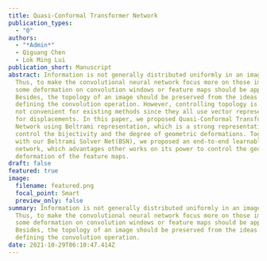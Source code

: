 ```yaml
---
title: Quasi-Conformal Transformer Network
publication_types:
  - "0"
authors:
  - "*Admin*"
  - Qiguang Chen
  - Lok Ming Lui
publication_short: Manuscript
abstract: Information is not generally distributed uniformly in an image domain.
  Thus, to make the convolutional neural network focus more on those important,
  some deformation on convolution windows or feature maps should be applied.
  Besides, the topology of an image should be preserved from the ideas for
  defining the convolution operation. However, controlling topology is hard and
  not convenient for existing methods since they all use vector representation
  for displacements. In this paper, we proposed Quasi-Conformal Transformer
  Network using Beltrami representation, which is a strong representation to
  control the bijectivity and the degree of geometric deformations. Together
  with our Beltrami Solver Net(BSN), we proposed an end-to-end learnable
  network, which advantages other works on its power to control the geometric
  deformation of the feature maps.
draft: false
featured: true
image:
  filename: featured.png
  focal_point: Smart
  preview_only: false
summary: Information is not generally distributed uniformly in an image domain.
  Thus, to make the convolutional neural network focus more on those important,
  some deformation on convolution windows or feature maps should be applied.
  Besides, the topology of an image should be preserved from the ideas for
  defining the convolution operation.
date: 2021-10-29T06:10:47.414Z
---
```

